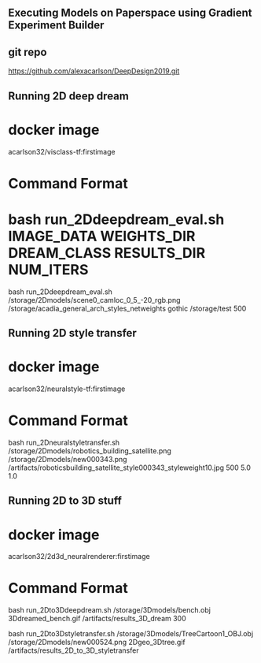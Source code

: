 ## Executing Models on Paperspace using Gradient Experiment Builder

## git repo
https://github.com/alexacarlson/DeepDesign2019.git

## Running 2D deep dream

# docker image
acarlson32/visclass-tf:firstimage

# Command Format
# bash run_2Ddeepdream_eval.sh IMAGE_DATA WEIGHTS_DIR DREAM_CLASS RESULTS_DIR NUM_ITERS 
bash run_2Ddeepdream_eval.sh /storage/2Dmodels/scene0_camloc_0_5_-20_rgb.png /storage/acadia_general_arch_styles_netweights gothic /storage/test 500 

## Running 2D style transfer

# docker image
acarlson32/neuralstyle-tf:firstimage

# Command Format
bash run_2Dneuralstyletransfer.sh /storage/2Dmodels/robotics_building_satellite.png /storage/2Dmodels/new000343.png /artifacts/roboticsbuilding_satellite_style000343_styleweight10.jpg 500 5.0 1.0

## Running 2D to 3D stuff

# docker image
acarlson32/2d3d_neuralrenderer:firstimage

# Command Format

bash run_2Dto3Ddeepdream.sh /storage/3Dmodels/bench.obj 3Ddreamed_bench.gif /artifacts/results_3D_dream 300

bash run_2Dto3Dstyletransfer.sh /storage/3Dmodels/TreeCartoon1_OBJ.obj /storage/2Dmodels/new000524.png 2Dgeo_3Dtree.gif /artifacts/results_2D_to_3D_styletransfer
